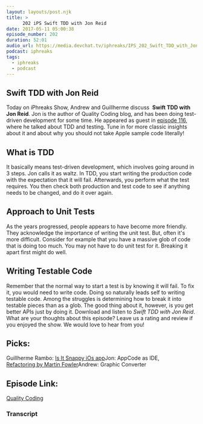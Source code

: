 ```yaml
---
layout: layouts/post.njk
title: >
      202 iPS Swift TDD with Jon Reid
date: 2017-05-11 05:00:38
episode_number: 202
duration: 52:01
audio_url: https://media.devchat.tv/iphreaks/IPS_202_Swift_TDD_with_Jon_Reid.mp3
podcast: iphreaks
tags: 
  - iphreaks
  - podcast
---
```


## Swift TDD with Jon Reid
Today on iPhreaks Show, Andrew and Guillherme discuss&nbsp; **Swift TDD with Jon Reid**. Jon is the author of Quality Coding blog, and has been doing test-driven development for some time. He appeared as guest in [episode 116](https://devchat.tv/iphreaks/116-ips-tdd-and-testing-with-jon-reid), where he talked about TDD and testing. Tune in for more classic insights about it and about why you should not take Apple sample code literally!
## What is TDD
It basically means test-driven development, which involves going around in 3 steps. Jon calls it as waltz. In TDD, you start writing the production code with the expectation that it will fail. Afterwards, you perform what the test requires. You then check both production and test code to see if anything needs to be changed, and do it over again.
## Approach to Unit Tests
As the years progressed, people appears to have become more friendly. They acknowledge the importance of writing the unit test. But, often it's more difficult. Consider for example that you have a massive glob of code that is doing too much. You may not have to do unit test for it. Breaking it apart first might do well.
## Writing Testable Code
Remember that&nbsp;the normal way to start a test is by knowing it will fail. To fix it, you would need to write code. Doing so naturally leads self to writing testable code. Among the struggles is determining how to break it into testable pieces than as a glob. The good thing about it, however, is you get better APIs just by doing it. Download and listen to _Swift TDD with Jon Reid_. What are your thoughts about this episode? Leave us a rating and review if you enjoyed the show.&nbsp;We&nbsp;would love to hear from you!
## Picks:
Guillherme Rambo: [Is It Snappy iOs app](https://itunes.apple.com/us/app/is-it-snappy/id1219667593?mt=8)Jon: AppCode as IDE, [Refactoring&nbsp;by Martin Fowler](https://martinfowler.com/books/refactoring.html)Andrew: Graphic Converter
## Episode Link:
[Quality Coding](http://qualitycoding.org/)

### Transcript


